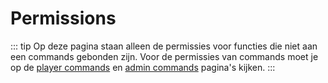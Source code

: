 # Permissions

::: tip
Op deze pagina staan alleen de permissies voor functies die niet aan een commands gebonden zijn. Voor de permissies van commands moet je op de [player commands](./commands/player) en [admin commands](./commands/admin) pagina's kijken.
:::